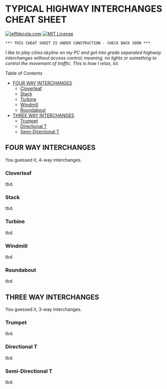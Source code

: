 # TYPICAL HIGHWAY INTERCHANGES CHEAT SHEET

[![jeffdecola.com](https://img.shields.io/badge/website-jeffdecola.com-blue)](https://jeffdecola.com)
[![MIT License](https://img.shields.io/:license-mit-blue.svg)](https://jeffdecola.mit-license.org)

```text
*** THIS CHEAT SHEET IS UNDER CONSTRUCTION - CHECK BACK SOON ***
```

_I like to play cities:skyline on my PC and got into grade separated
highway interchanges without access control; meaning, no
lights or something to control the movement of traffic.
This is how I relax, lol._

Table of Contents

* [FOUR WAY INTERCHANGES](https://github.com/JeffDeCola/my-cheat-sheets/tree/master/other/random-things/typical-highway-interchanges-cheat-sheet#four-way-interchanges)
  * [Cloverleaf](https://github.com/JeffDeCola/my-cheat-sheets/tree/master/other/random-things/typical-highway-interchanges-cheat-sheet#cloverleaf)
  * [Stack](https://github.com/JeffDeCola/my-cheat-sheets/tree/master/other/random-things/typical-highway-interchanges-cheat-sheet#stack)
  * [Turbine](https://github.com/JeffDeCola/my-cheat-sheets/tree/master/other/random-things/typical-highway-interchanges-cheat-sheet#turbine)
  * [Windmill](https://github.com/JeffDeCola/my-cheat-sheets/tree/master/other/random-things/typical-highway-interchanges-cheat-sheet#windmill)
  * [Roundabout](https://github.com/JeffDeCola/my-cheat-sheets/tree/master/other/random-things/typical-highway-interchanges-cheat-sheet#roundabout)
* [THREE WAY INTERCHANGES](https://github.com/JeffDeCola/my-cheat-sheets/tree/master/other/random-things/typical-highway-interchanges-cheat-sheet#three-way-interchanges)
  * [Trumpet](https://github.com/JeffDeCola/my-cheat-sheets/tree/master/other/random-things/typical-highway-interchanges-cheat-sheet#trumpet)
  * [Directional T](https://github.com/JeffDeCola/my-cheat-sheets/tree/master/other/random-things/typical-highway-interchanges-cheat-sheet#directional-t)
  * [Semi-Directional T](https://github.com/JeffDeCola/my-cheat-sheets/tree/master/other/random-things/typical-highway-interchanges-cheat-sheet#semi-directional-t)

## FOUR WAY INTERCHANGES

You guessed it, 4-way interchanges.

### Cloverleaf

tbd.

### Stack

tbd.

### Turbine

tbd.

### Windmill

tbd.

### Roundabout

tbd.

## THREE WAY INTERCHANGES

You guessed it, 3-way interchanges.

### Trumpet

tbd.

### Directional T

tbd.

### Semi-Directional T

tbd.
